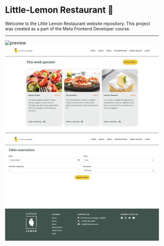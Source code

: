 
# Little-Lemon Restaurant 🍋

<p>
Welcome to the Little Lemon Restaurant website repository. This project was created as a part of the Meta Frontend Developer course. 
</p>

--------

![preview](https://github.com/victorpreston/little-lemon-restaurant/assets/112781610/c89281ce-be90-4271-a15d-9f44f6153dee)
![menu](/public/images/menu.png)
![reservations](/public/images/reservations.png)



